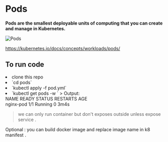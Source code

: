 # Pods

<b> Pods are the smallest deployable units of computing that you can create and manage in Kubernetes. </b>

<img src="https://cdn.coderise.io/m/2018/01/22044232/kubernetes-pods.png" alt="Pods">

https://kubernetes.io/docs/concepts/workloads/pods/

## To run code 
<li> clone this repo 
<li> `cd pods`
<li> `kubectl apply -f pod.yml`
<li> `kubectl get pods -w `
> Output: <br>
NAME        READY   STATUS    RESTARTS   AGE <br>
nginx-pod   1/1     Running   0          3m4s <br>

> we can only run container but don't exposes outside unless expose service .

Optional : 
you can build docker image and replace image name in k8 manifest .
